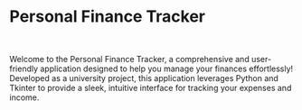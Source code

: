 <h1>Personal Finance Tracker</h1><br>

<p>Welcome to the Personal Finance Tracker, a comprehensive and user-friendly application designed to help you manage your finances effortlessly! Developed as a university project, this application leverages Python and Tkinter to provide a sleek, intuitive interface for tracking your expenses and income. </p>
